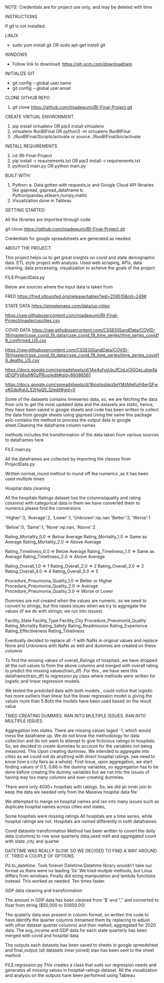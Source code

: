 NOTE: Credentials are for project use only, and may be deleted with time

INSTRUCTIONS

If git is not installed:

LINUX
* sudo yum install git OR sudo apt-get install git

WINDOWS
* Follow link to download: https://git-scm.com/download/win

INITIALIZE GIT
* git config --global user.name <Username>
* git config --global user.email <email>


CLONE GITHUB REPO
1. git clone https://github.com/iniadewumi/BI-Final-Project.git

CREATE VIRTUAL ENVIRONMENT 
1. pip install virtualenv OR pip3 install virtualenv
2. virtualenv RunBIFinal OR python3 -m virtualenv RunBIFinal
3. ./RunBIFinal/Scripts/activate or source ./RunBIFinal/bin/activate


INSTALL REQUIREMENTS
1. cd <path>/BI-Final-Project
2. pip install -r requirements.txt OR pip3 install -r requirements.txt
3. python3 main.py OR python main.py


BUILT WITH:

1. Python:
  a. Data gotten with requests,io and Google Cloud API libraries like gspread, gspread_dataframe 
  b. Python(pandas,sklearn,numpy,math)
2. Visualization done in Tableau

GETTING STARTED:

All the libraries are imported through code 

git clone https://github.com/iniadewumi/BI-Final-Project.git

Credentials for google spreadsheets are generated as needed

ABOUT THE PROJECT:

This project helps us to get great insights on covid and state demographic data.
ETL style project with analysis. Used web scraping, APIs, data cleaning, data processing, visualization to acheive the goals of the project

FILE:ProjectData.py

Below are sources where the input data is taken from

FRED https://fred.stlouisfed.org/release/tables?eid=259515&rid=249#

STATE DATA
https://simplemaps.com/data/us-cities

https://raw.githubusercontent.com/iniadewumi/BI-Final-Project/master/uscities.csv

COVID DATA
https://raw.githubusercontent.com/CSSEGISandData/COVID-19/master/csse_covid_19_data/csse_covid_19_time_series/time_series_covid19_confirmed_US.csv

https://raw.githubusercontent.com/CSSEGISandData/COVID-19/master/csse_covid_19_data/csse_covid_19_time_series/time_series_covid19_deaths_US.csv

https://docs.google.com/spreadsheets/d/1Ae4ufvsUpJfCpLvI3GGpLubwXadDQPVjj8sdW0zPRug/edit#gid=86086561

https://docs.google.com/spreadsheets/d/16osjIssbkqSeYMzMeKuH4erQFwxKGdpKgULS2HgQS_Q/edit#gid=0


Some of the datasets contains timeseries data, so, we are fetching the data from urls to get the most updated data
and the datasets are static, hence, they have been saved in google sheets and code has been written to collect the data from google sheets using gspread.Using the same this package aslo contains the method to process the output data to google sheet.Cleaning the dataframe column names

methods includes the transformation of the data taken from various sources to dataframes here

FILE:main.py

All the dataframes are collected by importing the classes from  ProjectData.py

Written normal_round method to round off the numerics ,as it has been used multiple times

Hospital data cleaning

All the hospitals Ratings dataset has the columns(quality and rating columns) with categorical data in them we have converted them to numerics.please find the conversions

'Higher':3, 'Average':2, 'Lower':1, 'Unknown':np.nan 'Better':3, 'Worse':1

'Below':0, 'Same':1, 'None':np.nan, 'Above':2

Rating_Mortality_0.0 => Below Average
Rating_Mortality_1.0 => Same as Average
Rating_Mortality_2.0 => Above Average

Rating_Timeliness_0.0 => Below Average
Rating_Timeliness_1.0 => Same as Average
Rating_Timeliness_2.0 => Above Average

Rating_Overall_1.0 => 1 Rating_Overall_2.0 => 2 Rating_Overall_3.0 => 3
Rating_Overall_4.0 => 4 Rating_Overall_5.0 => 5

Procedure_Pneumonia_Quality_1.0 => Better or Higher Procedure_Pneumonia_Quality_2.0 => Average Procedure_Pneumonia_Quality_3.0 => Worse or Lower

Dummies are not created when the values are numeric, so we need to convert to strings, but this raises issues when we try to aggregate the values (if we do with strings, we run into issues). 

Facility_State
Facility_Type
Facility_City
Procedure_Pneumonia_Quality
Rating_Mortality
Rating_Safety
Rating_Readmission
Rating_Experience
Rating_Effectiveness
Rating_Timeliness

Eventually decided to replace all -1 with NaNs in original values and replace None and Unknowns with NaNs as well and dummies are created on these columns

To find the missing values of overall_Ratings of hospitals ,we have dropped all the null values to from the above columns and merged with overall rating to predict the missing values(train_df) .For this , we have sent this dataframe(train_df) to regression.py class where methods were written for logistic and linear regression models.

We tested the predcited data with both models , could notice that logistic has more outliers than linear but the linear regression model is giving the values more than 5.Both the models have been used based on the result value

TRIED CREATING DUMMIES. RAN INTO MULTIPLE ISSUES. RAN INTO MULTIPLE ISSUES

Aggregation into states. There are missing values taged -1, which would mess the dataframe up. We do not know the methodology for data collection and do not want to attempt to give ficticious ratings to hospitals. So, we decided to create dummies to account for the variables not being measured. This Upon creating dummies. We intended to aggregate into cities as we could not do anything with direct hospital ratings. (we need to know how a city fairs as a whole).
First issue, upon aggregation, we start finding values of 0.5, 0.66 in the dummy variables, so aggregation has to be done before creating the dummy variables but we run into the issues of having way too many columns and over-creating dummies.

There were only 4000+ hospitals with ratings. So, we did an inner join to keep the data we needed only from the Massive hospital data file

We attempted to merge on hospital names and ran into many issues such as duplicate hospital names across cities and states,

Some hospitals were missing ratings
All hospitals are a time series, while hospital ratings are not.
Hospitals are named differently in both dataframes.


Covid datasets transformation
Method has been written to covert the daily data (columns) to row wise quarterly data,used melt and aggregated count with state ,city and quarter 


DATETIME WAS REALLY SLOW. SO WE DECIDED TO FIND A WAY AROUND IT. TRIED A COUPLE OF OPTIONS.

Pd.to_datetime. Took forever
Datetime.Datetime library wouldn't take our format as there were no leading '0s' We tried muitple methods, but Linux differs from windows.
Finally did string manipulation and lambda functions instead. This worked as needed. Ten times faster.

GDP data cleaning and transformation

The amount in GDP data has been cleaned from '$' and "," and converted to float from string ($50,000 to 50000.00)

The quaterly data was present in column format, so written the code to have identify the quarter columns (renamed them by replacing to adjust with other dataset quarter columns) and then melted, aggregated for 2020 data .The avg_income and GDP data for each state quarterly has been merged with covid and hospital data

The outputs each datasets has been saved to sheets in google spreedsheet and final_output (all datasets inner joined) slao has been sent to the sheet method


  
FILE:regression.py
  This creates a class that suits our regression needs and generates all missing values in hospital-ratings dataset.
All the visualization and analysis on the outputs have been performed using Tableau 


